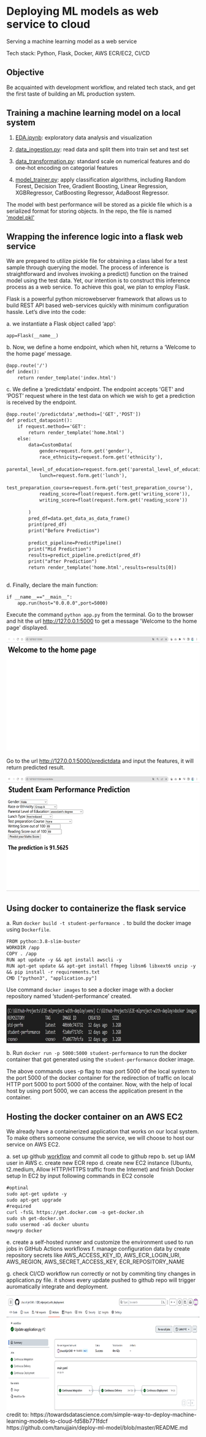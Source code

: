 # Deploying ML models as web service to cloud #

Serving a machine learning model as a web service

Tech stack: Python, Flask, Docker, AWS ECR/EC2, CI/CD


## Objective
Be acquainted with development workflow, and related tech stack, and get the first taste of building an ML production system.

## Training a machine learning model on a local system
1. [EDA.ipynb](https://github.com/zhaoshijie1248/E2E_mlproject_with_deployment/blob/main/notebook/1%20.%20EDA%20STUDENT%20PERFORMANCE%20.ipynb): exploratory data analysis and visualization
2. [data_ingestion.py](https://github.com/zhaoshijie1248/E2E_mlproject_with_deployment/blob/main/src/components/data_ingestion.py): read data and split them into train set and test set

3. [data_transformation.py](https://github.com/zhaoshijie1248/E2E_mlproject_with_deployment/blob/main/src/components/data_transformation.py): standard scale on numerical features and do one-hot encoding on categorial features


4. [model_trainer.py](https://github.com/zhaoshijie1248/E2E_mlproject_with_deployment/blob/main/src/components/model_trainer.py): apply classification algorithms, including Random Forest, Decision Tree, Gradient Boosting, Linear Regression, XGBRegressor, CatBoosting Regressor, AdaBoost Regressor. 

The model with best performance will be stored as a pickle file which is a serialized format for storing objects. In the repo, the file is named ['model.pkl'](https://github.com/zhaoshijie1248/E2E_mlproject_with_deployment/blob/main/artifacts/model.pkl)

## Wrapping the inference logic into a flask web service

We are prepared to utilize pickle file for obtaining a class label for a test sample through querying the model. The process of inference is straightforward and involves invoking a predict() function on the trained model using the test data. Yet, our intention is to construct this inference process as a web service. To achieve this goal, we plan to employ Flask.

Flask is a powerful python microwebserver framework that allows us to build REST API based web-services quickly with minimum configuration hassle. Let’s dive into the code:

a. we instantiate a Flask object called ‘app’:
```
app=Flask(__name__)
 ```

b. Now, we define a home endpoint, which when hit, returns a ‘Welcome to the home page’ message.
```
@app.route('/')
def index():
    return render_template('index.html') 
```

c. We define a ‘predictdata’ endpoint. The endpoint accepts 'GET' and ‘POST’ request where in the test data on which we wish to get a prediction is received by the endpoint. 
```
@app.route('/predictdata',methods=['GET','POST'])
def predict_datapoint():
    if request.method=='GET':
        return render_template('home.html')
    else:
        data=CustomData(
            gender=request.form.get('gender'),
            race_ethnicity=request.form.get('ethnicity'),
            parental_level_of_education=request.form.get('parental_level_of_education'),
            lunch=request.form.get('lunch'),
            test_preparation_course=request.form.get('test_preparation_course'),
            reading_score=float(request.form.get('writing_score')),
            writing_score=float(request.form.get('reading_score'))

        )
        pred_df=data.get_data_as_data_frame()
        print(pred_df)
        print("Before Prediction")

        predict_pipeline=PredictPipeline()
        print("Mid Prediction")
        results=predict_pipeline.predict(pred_df)
        print("after Prediction")
        return render_template('home.html',results=results[0])
    
```
d. Finally, declare the main function:
```
if __name__=="__main__":
    app.run(host="0.0.0.0",port=5000)  
```
Execute the command ```python app.py``` from the terminal. Go to the browser and hit the url http://127.0.0.1:5000 to get a message 'Welcome to the home page' displayed.

<img src="img/home.png" alt="image" height="300" width="600"/>

Go to the url http://127.0.0.1:5000/predictdata and input the features, it will return predicted result.

<img src="img/prediction.png" alt="image" height="300" width="600"/>

## Using docker to containerize the flask service

a. Run ```docker build -t student-performance .``` to build the docker image using ```Dockerfile```. 
```
FROM python:3.8-slim-buster 
WORKDIR /app
COPY . /app
RUN apt update -y && apt install awscli -y
RUN apt-get update && apt-get install ffmpeg libsm6 libxext6 unzip -y && pip install -r requirements.txt
CMD ["python3", "application.py"]
```
Use command ```docker images``` to see a docker image with a docker repository named ‘student-performance’ created. 

<img src="img/docker.png" alt="image" height="100" width="800"/>
  
b. Run ```docker run -p 5000:5000 student-performance``` to run the docker container that got generated using the `student-performance` docker image. 

The above commands uses -p flag to map port 5000 of the local system to the port 5000 of the docker container for the redirection of traffic on local HTTP port 5000 to port 5000 of the container. Now, with the help of local host by using port 5000, we can access the application present in the container.

## Hosting the docker container on an AWS EC2

We already have a containerized application that works on our local system. To make others someone consume the service, we will choose to host our service on AWS EC2.

a. set up github [workflow](https://github.com/zhaoshijie1248/E2E_mlproject_with_deployment/.github/workflows/main.yaml) and commit all code to github repo
b. set up IAM user in AWS
c. create new ECR repo
d. create new EC2 instance (Ubuntu, t2.medium, Allow HTTP/HTTPS traffic from the Internet) and finish Docker setup In EC2 by input following commands in EC2 console
```
#optinal
sudo apt-get update -y
sudo apt-get upgrade
#required
curl -fsSL https://get.docker.com -o get-docker.sh
sudo sh get-docker.sh
sudo usermod -aG docker ubuntu
newgrp docker
```
e. create a self-hosted runner and customize the environment used to run jobs in GitHub Actions workflows
f. manage configuration data by create repository secrets like AWS_ACCESS_KEY_ID, AWS_ECR_LOGIN_URI, AWS_REGION, AWS_SECRET_ACCESS_KEY, ECR_REPOSITORY_NAME

g. check CI/CD workflow run correctly or not by commiting tiny changes in application.py file. it shows every update pushed to github repo will trigger auromatically integrate and deployment.

<img src="img/cicd.png" alt="image" height="300" width="780"/>
credit to:
https://towardsdatascience.com/simple-way-to-deploy-machine-learning-models-to-cloud-fd58b771fdcf
https://github.com/tanujjain/deploy-ml-model/blob/master/README.md

